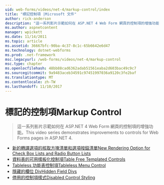```yaml
---
uid: web-forms/videos/net-4/markup-control/index
title: "標記控制項 |Microsoft 文件"
author: rick-anderson
description: "這一系列影片示範如何在 ASP.NET 4 Web Form 網頁的控制項的增強功能。"
ms.author: aspnetcontent
manager: wpickett
ms.date: 11/14/2011
ms.topic: article
ms.assetid: 36667bfc-90ba-4c37-8c1c-65b6642e6d47
ms.technology: dotnet-webforms
ms.prod: .net-framework
msc.legacyurl: /web-forms/videos/net-4/markup-control
msc.type: chapter
ms.openlocfilehash: 48bb88cad6362adab51561eaba2d603bac49c9c7
ms.sourcegitcommit: 9a9483aceb34591c97451997036a9120c3fe2baf
ms.translationtype: MT
ms.contentlocale: zh-TW
ms.lasthandoff: 11/10/2017
---
```

<a name="markup-control"></a><span data-ttu-id="cbeaf-103">標記的控制項</span><span class="sxs-lookup"><span data-stu-id="cbeaf-103">Markup Control</span></span>
====================
> <span data-ttu-id="cbeaf-104">這一系列影片示範如何在 ASP.NET 4 Web Form 網頁的控制項的增強功能。</span><span class="sxs-lookup"><span data-stu-id="cbeaf-104">This video series demonstrates improvements to controls for Web Forms pages in ASP.NET 4.</span></span>


- [<span data-ttu-id="cbeaf-105">新的轉譯選項的核取方塊清單和選項按鈕清單</span><span class="sxs-lookup"><span data-stu-id="cbeaf-105">New Rendering Option for Check Box Lists and Radio Button Lists</span></span>](aspnet-4-quick-hit-new-rendering-option-for-check-box-lists-and-radio-button-lists.md)
- [<span data-ttu-id="cbeaf-106">資料表的可用樣板化控制項</span><span class="sxs-lookup"><span data-stu-id="cbeaf-106">Table Free Templated Controls</span></span>](aspnet-4-quick-hit-table-free-templated-controls.md)
- [<span data-ttu-id="cbeaf-107">Tableless 功能表控制項</span><span class="sxs-lookup"><span data-stu-id="cbeaf-107">Tableless Menu Control</span></span>](aspnet-4-quick-hit-tableless-menu-control.md)
- [<span data-ttu-id="cbeaf-108">隱藏的欄位 Div</span><span class="sxs-lookup"><span data-stu-id="cbeaf-108">Hidden Field Divs</span></span>](aspnet-4-quick-hit-hidden-field-divs.md)
- [<span data-ttu-id="cbeaf-109">停用的控制項樣式</span><span class="sxs-lookup"><span data-stu-id="cbeaf-109">Disabled Control Styling</span></span>](aspnet-4-quick-hit-disabled-control-styling.md)
